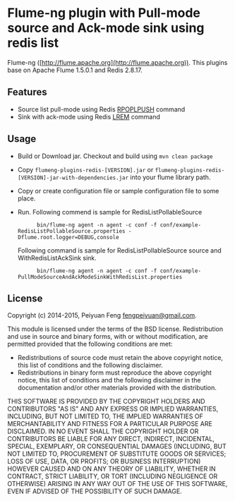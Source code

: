 # Flume-ng plugin with Pull-mode source and Ack-mode sink using redis list

Flume-ng ([http://flume.apache.org](http://flume.apache.org)). This plugins base on Apache Flume 1.5.0.1 and
Redis 2.8.17.

## Features

* Source list pull-mode using Redis [RPOPLPUSH](http://redisdoc.com/list/rpoplpush.html) command
* Sink with ack-mode using Redis [LREM](http://redis.io/commands/lrem) command

## Usage

* Build or Download jar.
     Checkout and build using ```mvn clean package```
* Copy ```flumeng-plugins-redis-[VERSION].jar``` or ```flumeng-plugins-redis-[VERSION]-jar-with-dependencies.jar``` into your flume
   library path. 
* Copy or create configuration file or sample configuration file to some place.
* Run.
	 Following commend is sample for RedisListPollableSource
	
			bin/flume-ng agent -n agent -c conf -f conf/example-RedisListPollableSource.properties -Dflume.root.logger=DEBUG,console

	 Following command is sample for RedisListPollableSource source and WithRedisListAckSink sink.

			bin/flume-ng agent -n agent -c conf -f conf/example-PullModeSourceAndAckModeSinkWithRedisList.properties

## License

Copyright (c) 2014-2015, Peiyuan Feng <fengpeiyuan@gmail.com>.

This module is licensed under the terms of the BSD license.
Redistribution and use in source and binary forms, with or without
modification, are permitted provided that the following conditions
are met:

* Redistributions of source code must retain the above copyright notice, this list of conditions and the following disclaimer.
* Redistributions in binary form must reproduce the above copyright notice, this list of conditions and the following disclaimer in the documentation and/or other materials provided with the distribution.

THIS SOFTWARE IS PROVIDED BY THE COPYRIGHT HOLDERS AND CONTRIBUTORS
"AS IS" AND ANY EXPRESS OR IMPLIED WARRANTIES, INCLUDING, BUT NOT
LIMITED TO, THE IMPLIED WARRANTIES OF MERCHANTABILITY AND FITNESS FOR
A PARTICULAR PURPOSE ARE DISCLAIMED. IN NO EVENT SHALL THE COPYRIGHT
HOLDER OR CONTRIBUTORS BE LIABLE FOR ANY DIRECT, INDIRECT, INCIDENTAL,
SPECIAL, EXEMPLARY, OR CONSEQUENTIAL DAMAGES (INCLUDING, BUT NOT LIMITED
TO, PROCUREMENT OF SUBSTITUTE GOODS OR SERVICES; LOSS OF USE, DATA, OR
PROFITS; OR BUSINESS INTERRUPTION) HOWEVER CAUSED AND ON ANY THEORY OF
LIABILITY, WHETHER IN CONTRACT, STRICT LIABILITY, OR TORT (INCLUDING
NEGLIGENCE OR OTHERWISE) ARISING IN ANY WAY OUT OF THE USE OF THIS
SOFTWARE, EVEN IF ADVISED OF THE POSSIBILITY OF SUCH DAMAGE.
